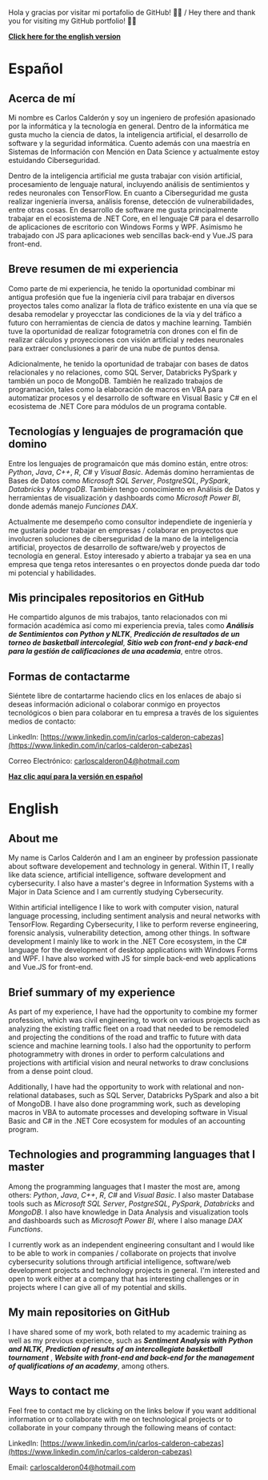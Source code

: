 Hola y gracias por visitar mi portafolio de GitHub! 🐙🐱 / Hey there and thank you for visiting my GitHub portfolio! 🐙🐱

[**Click here for the english version**](#english)

# Español

## Acerca de mí

Mi nombre es Carlos Calderón y soy un ingeniero de profesión apasionado por la informática y la tecnología en general. Dentro de la informática me gusta mucho la ciencia de datos, la inteligencia artificial, el desarrollo de software y la seguridad informática. Cuento además con una maestría en Sistemas de Información con Mención en Data Science y actualmente estoy estuidando Ciberseguridad.

Dentro de la inteligencia artificial me gusta trabajar con visión artificial, procesamiento de lenguaje natural, incluyendo análisis de sentimientos y redes neuronales con TensorFlow. En cuanto a Ciberseguridad me gusta realizar ingeniería inversa, análisis forense, detección de vulnerabilidades, entre otras cosas. En desarrollo de software me gusta principalmente trabajar en el ecosistema de .NET Core, en el lenguaje C# para el desarrollo de aplicaciones de escritorio con Windows Forms y WPF. Asímismo he trabajado con JS para aplicaciones web sencillas back-end y Vue.JS para front-end.

## Breve resumen de mi experiencia

Como parte de mi experiencia, he tenido la oportunidad combinar mi antigua profesión que fue la ingeniería civil para trabajar en diversos proyectos tales como analizar la flota de tráfico existente en una vía que se desaba remodelar y proyecctar las condiciones de la vía y del tráfico a futuro con herramientas de ciencia de datos y machine learning. También tuve la oportunidad de realizar fotogrametría con drones con el fin de realizar cálculos y proyecciones con visión artificial y redes neuronales para extraer conclusiones a parir de una nube de puntos densa.

Adicionalmente, he tenido la oportunidad de trabajar con bases de datos relacionales y no relaciones, como SQL Server, Databricks PySpark y también un poco de MongoDB. También he realizado trabajos de programación, tales como la elaboración de macros en VBA para automatizar procesos y el desarrollo de software en Visual Basic y C# en el ecosistema de .NET Core para módulos de un programa contable.

## Tecnologías y lenguajes de programación que domino

Entre los lenguajes de programaicón que más domino están, entre otros: *Python*, *Java*, *C++*, *R*, *C#* y *Visual Basic*. Además domino herramientas de Bases de Datos como *Microsoft SQL Server*, *PostgreSQL*, *PySpark*, *Databricks* y *MongoDB*. También tengo conocimiento en Análisis de Datos y herramientas de visualización y dashboards como *Microsoft Power BI*, donde además manejo *Funciones DAX*.

Actualmente me desempeño como consultor independiete de ingeniería y me gustaría poder trabajar en empresas / colaborar en proyectos que involucren soluciones de ciberseguridad de la mano de la inteligencia artificial, proyectos de desarrollo de software/web y proyectos de tecnología en general. Estoy interesado y abierto a trabajar ya sea en una empresa que tenga retos interesantes o en proyectos donde pueda dar todo mi potencial y habilidades.

## Mis principales repositorios en GitHub

He compartido algunos de mis trabajos, tanto relacionados con mi formación académica así como mi experiencia previa, tales como ***Análisis de Sentimientos con Python y NLTK***, ***Predicción de resultados de un torneo de basketball intercolegial***, ***Sitio web con front-end y back-end para la gestión de calificaciones de una academia***, entre otros. 

## Formas de contactarme

Siéntete libre de contartarme haciendo clics en los enlaces de abajo si deseas información adicional o colaborar conmigo en proyectos tecnológicos o bien para colaborar en tu empresa a través de los siguientes medios de contacto:

LinkedIn: [https://www.linkedin.com/in/carlos-calderon-cabezas](https://www.linkedin.com/in/carlos-calderon-cabezas)

Correo Electrónico: [carloscalderon04@hotmail.com](mailto:carloscalderon04@hotmail.com)

[**Haz clic aquí para la versión en español**](#español)

# English

## About me

My name is Carlos Calderón and I am an engineer by profession passionate about software developement and technology in general. Within IT, I really like data science, artificial intelligence, software development and cybersecurity. I also have a master's degree in Information Systems with a Major in Data Science and I am currently studying Cybersecurity.

Within artificial intelligence I like to work with computer vision, natural language processing, including sentiment analysis and neural networks with TensorFlow. Regarding Cybersecurity, I like to perform reverse engineering, forensic analysis, vulnerability detection, among other things. In software development I mainly like to work in the .NET Core ecosystem, in the C# language for the development of desktop applications with Windows Forms and WPF. I have also worked with JS for simple back-end web applications and Vue.JS for front-end.

## Brief summary of my experience

As part of my experience, I have had the opportunity to combine my former profession, which was civil engineering, to work on various projects such as analyzing the existing traffic fleet on a road that needed to be remodeled and projecting the conditions of the road and traffic to future with data science and machine learning tools. I also had the opportunity to perform photogrammetry with drones in order to perform calculations and projections with artificial vision and neural networks to draw conclusions from a dense point cloud.

Additionally, I have had the opportunity to work with relational and non-relational databases, such as SQL Server, Databricks PySpark and also a bit of MongoDB. I have also done programming work, such as developing macros in VBA to automate processes and developing software in Visual Basic and C# in the .NET Core ecosystem for modules of an accounting program.

## Technologies and programming languages that I master

Among the programming languages that I master the most are, among others: *Python*, *Java*, *C++*, *R*, *C#* and *Visual Basic*. I also master Database tools such as *Microsoft SQL Server*, *PostgreSQL*, *PySpark*, *Databricks* and *MongoDB*. I also have knowledge in Data Analysis and visualization tools and dashboards such as *Microsoft Power BI*, where I also manage *DAX Functions*.

I currently work as an independent engineering consultant and I would like to be able to work in companies / collaborate on projects that involve cybersecurity solutions through artificial intelligence, software/web development projects and technology projects in general. I'm interested and open to work either at a company that has interesting challenges or in projects where I can give all of my potential and skills.

## My main repositories on GitHub

I have shared some of my work, both related to my academic training as well as my previous experience, such as ***Sentiment Analysis with Python and NLTK***, ***Prediction of results of an intercollegiate basketball tournament*** , ***Website with front-end and back-end for the management of qualifications of an academy***, among others.

## Ways to contact me

Feel free to contact me by clicking on the links below if you want additional information or to collaborate with me on technological projects or to collaborate in your company through the following means of contact:

LinkedIn: [https://www.linkedin.com/in/carlos-calderon-cabezas](https://www.linkedin.com/in/carlos-calderon-cabezas)

Email: [carloscalderon04@hotmail.com](mailto:carloscalderon04@hotmail.com)

<!---
- 👋 Hi, I’m @cjcalderon9804
- 👀 I’m interested in ...
- 🌱 I’m currently learning ...
- 💞️ I’m looking to collaborate on ...
- 📫 How to reach me ...
- 😄 Pronouns: ...
- ⚡ Fun fact: ...
--->

<!---
cjcalderon9804/cjcalderon9804 is a ✨ special ✨ repository because its `README.md` (this file) appears on your GitHub profile.
You can click the Preview link to take a look at your changes.
--->
